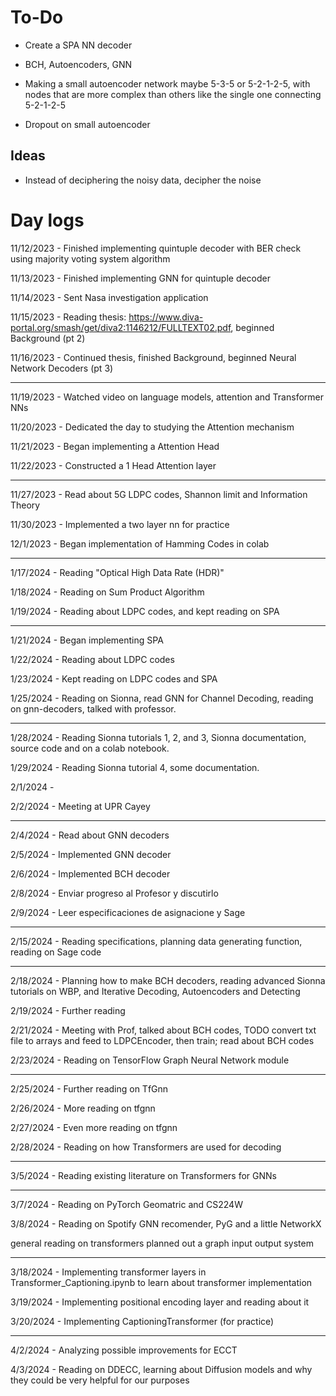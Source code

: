 # To-Do
- Create a SPA NN decoder

- BCH, Autoencoders, GNN

- Making a small autoencoder network maybe 5-3-5 or 5-2-1-2-5, with nodes that are more complex than others like the single one connecting  5-2-1-2-5

- Dropout on small autoencoder

## Ideas
- Instead of deciphering the noisy data, decipher the noise


# Day logs

11/12/2023 - Finished implementing quintuple decoder with BER check using majority voting system algorithm

11/13/2023 - Finished implementing GNN for quintuple decoder

11/14/2023 - Sent Nasa investigation application

11/15/2023 - Reading thesis: https://www.diva-portal.org/smash/get/diva2:1146212/FULLTEXT02.pdf, beginned Background (pt 2)

11/16/2023 - Continued thesis, finished Background, beginned Neural Network Decoders (pt 3)

---

11/19/2023 - Watched video on language models, attention and Transformer NNs

11/20/2023 - Dedicated the day to studying the Attention mechanism

11/21/2023 - Began implementing a Attention Head

11/22/2023 - Constructed a 1 Head Attention layer 

---

11/27/2023 - Read about 5G LDPC codes, Shannon limit and Information Theory

11/30/2023 - Implemented a two layer nn for practice

12/1/2023 - Began implementation of Hamming Codes in colab

---

1/17/2024 - Reading "Optical High Data Rate (HDR)"

1/18/2024 - Reading on Sum Product Algorithm

1/19/2024 - Reading about LDPC codes, and kept reading on SPA

---

1/21/2024 - Began implementing SPA

1/22/2024 - Reading about LDPC codes

1/23/2024 - Kept reading on LDPC codes and SPA

1/25/2024 - Reading on Sionna, read GNN for Channel Decoding, reading on gnn-decoders, talked with professor. 

---

1/28/2024 - Reading Sionna tutorials 1, 2, and 3, Sionna documentation, source code and on a colab notebook. 

1/29/2024 - Reading Sionna tutorial 4, some documentation. 

2/1/2024 - 

2/2/2024 - Meeting at UPR Cayey

---

2/4/2024 - Read about GNN decoders

2/5/2024 - Implemented GNN decoder

2/6/2024 - Implemented BCH decoder

2/8/2024 - Enviar progreso al Profesor y discutirlo

2/9/2024 - Leer especificaciones de asignacione y Sage

---

2/15/2024 - Reading specifications, planning data generating function, reading on Sage code

---

2/18/2024 - Planning how to make BCH decoders, reading advanced Sionna tutorials on WBP, and Iterative Decoding, Autoencoders and Detecting

2/19/2024 - Further reading

2/21/2024 - Meeting with Prof, talked about BCH codes, TODO convert txt file to arrays and feed to LDPCEncoder, then train; read about BCH codes

2/23/2024 - Reading on TensorFlow Graph Neural Network module

---

2/25/2024 - Further reading on TfGnn

2/26/2024 - More reading on tfgnn

2/27/2024 - Even more reading on tfgnn

2/28/2024 - Reading on how Transformers are used for decoding

---

3/5/2024 - Reading existing literature on Transformers for GNNs

---

3/7/2024 - Reading on PyTorch Geomatric and CS224W

3/8/2024 - Reading on Spotify GNN recomender, PyG and a little NetworkX

general reading on transformers
planned out a graph input output system

---

3/18/2024 - Implementing transformer layers in Transformer_Captioning.ipynb to learn about transformer implementation

3/19/2024 - Implementing positional encoding layer and reading about it

3/20/2024 - Implementing CaptioningTransformer (for practice)

---

4/2/2024 - Analyzing possible improvements for ECCT

4/3/2024 - Reading on DDECC, learning about Diffusion models and why they could be very helpful for our purposes

